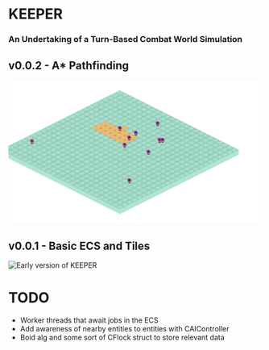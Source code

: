 # KEEPER

### An Undertaking of a Turn-Based Combat World Simulation

## v0.0.2 - A* Pathfinding
![A* took way too long](./docs/res/0.0.2.gif)

## v0.0.1 - Basic ECS and Tiles
![Early version of KEEPER](./docs/res/0.0.1.gif)

# TODO
- Worker threads that await jobs in the ECS
- Add awareness of nearby entities to entities with CAIController
- Boid alg and some sort of CFlock struct to store relevant data